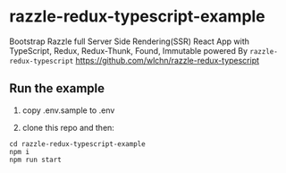 # razzle-redux-typescript-example
Bootstrap Razzle full Server Side Rendering(SSR) React App with TypeScript, Redux, Redux-Thunk, Found, Immutable powered By `razzle-redux-typescript` https://github.com/wlchn/razzle-redux-typescript

## Run the example
1. copy .env.sample to .env

2. clone this repo and then:
```
cd razzle-redux-typescript-example
npm i
npm run start
```